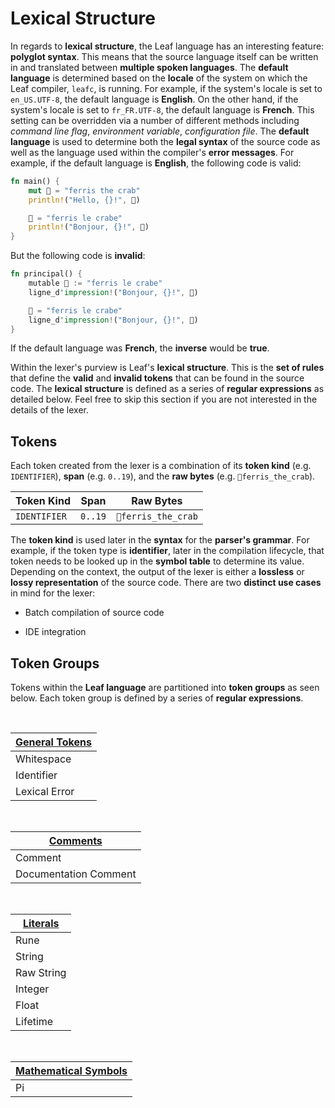 # Lexical Structure

In regards to **lexical structure**, the Leaf language has an interesting feature:
**polyglot syntax**. This means that the source language itself can be written
in and translated between **multiple spoken languages**. The **default language**
is determined based on the **locale** of the system on which the Leaf compiler,
`leafc`, is running. For example, if the system's locale is set to `en_US.UTF-8`,
the default language is **English**. On the other hand, if the system's locale is
set to `fr_FR.UTF-8`, the default language is **French**. This setting can be
overridden via a number of different methods including _command line flag_,
_environment variable_, _configuration file_. The **default language** is used
to determine both the **legal syntax** of the source code as well as the
language used within the compiler's **error messages**. For example, if the
default language is **English**, the following code is valid:

```rust
fn main() {
    mut 🦀 = "ferris the crab"
    println!("Hello, {}!", 🦀)

    🦀 = "ferris le crabe"
    println!("Bonjour, {}!", 🦀)
}
```

But the following code is **invalid**:

```rust
fn principal() {
    mutable 🦀 := "ferris le crabe"
    ligne_d'impression!("Bonjour, {}!", 🦀)

    🦀 = "ferris le crabe"
    ligne_d'impression!("Bonjour, {}!", 🦀)
}
```

If the default language was **French**, the **inverse** would be **true**.

Within the lexer's purview is Leaf's **lexical structure**. This is the
**set of rules** that define the **valid** and **invalid tokens** that can
be found in the source code. The **lexical structure** is defined as a series
of **regular expressions** as detailed below. Feel free to skip this section if
you are not interested in the details of the lexer.

## Tokens

Each token created from the lexer is a combination of its **token kind** (e.g. `IDENTIFIER`),
**span** (e.g. `0..19`), and the **raw bytes** (e.g. `🦀ferris_the_crab`).

| Token Kind   | Span    | Raw Bytes          |
| ------------ | ------- | ------------------ |
| `IDENTIFIER` | `0..19` | `🦀ferris_the_crab` |

The **token kind** is used later in the **syntax** for the **parser's grammar**.
For example, if the token type is **identifier**, later in the compilation
lifecycle, that token needs to be looked up in the **symbol table** to
determine its value. Depending on the context, the output of the lexer is
either a **lossless** or **lossy representation** of the source code. There are
two **distinct use cases** in mind for the lexer:

- Batch compilation of source code

- IDE integration

## Token Groups

Tokens within the **Leaf language** are partitioned into **token groups** as seen
below. Each token group is defined by a series of **regular expressions**.

<br>

| [General Tokens](./lexical_structure/GENERAL_TOKENS.md) |
| ------------------------------------------------------- |
| Whitespace                                              |
| Identifier                                              |
| Lexical Error                                           |

<br>

| [Comments](./lexical_structure/COMMENTS.md) |
| ------------------------------------------- |
| Comment                                     |
| Documentation Comment                       |
<!-- TODO: refactor to this -->
<!-- | Line Comment                                |
| Block Comment                               |
| Documentation Comment                       | -->

<br>

| [Literals](./lexical_structure/LITERALS.md) |
| ------------------------------------------- |
| Rune                                        |
| String                                      |
| Raw String                                  |
| Integer                                     |
| Float                                       |
| Lifetime                                    |

<br>

| [Mathematical Symbols](./lexical_structure/MATHEMATICAL_SYMBOLS.md) |
| ------------------------------------------------------------------- |
| Pi                                                                  |

<!-- <br>

- [Keywords](./lexical_structure/KEYWORDS.md)

<br>

- [Punctuation](./lexical_structure/PUNCTUATION.md) -->

